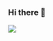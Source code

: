 ### Hi there 👋

<!--
**akpythonyt/akpythonyt** is a ✨ _special_ ✨ repository because its `README.md` (this file) appears on your GitHub profile.

Here are some ideas to get you started:

- 🔭 I’m currently working as software engineer in Datascience
- 🌱 I’m currently learning Advanced Machine learning integrations
- 💬 Ask me about python statistics Machine learning..etc
- 📫 How to reach me: ...
- 😄 Pronouns: He/His
- ⚡ Fun fact: Don't disturb me while sleeping😉
-->
<img src ='https://github-readme-stats.vercel.app/api?username=akpythonyt&show_icons=true&theme=dark'>
